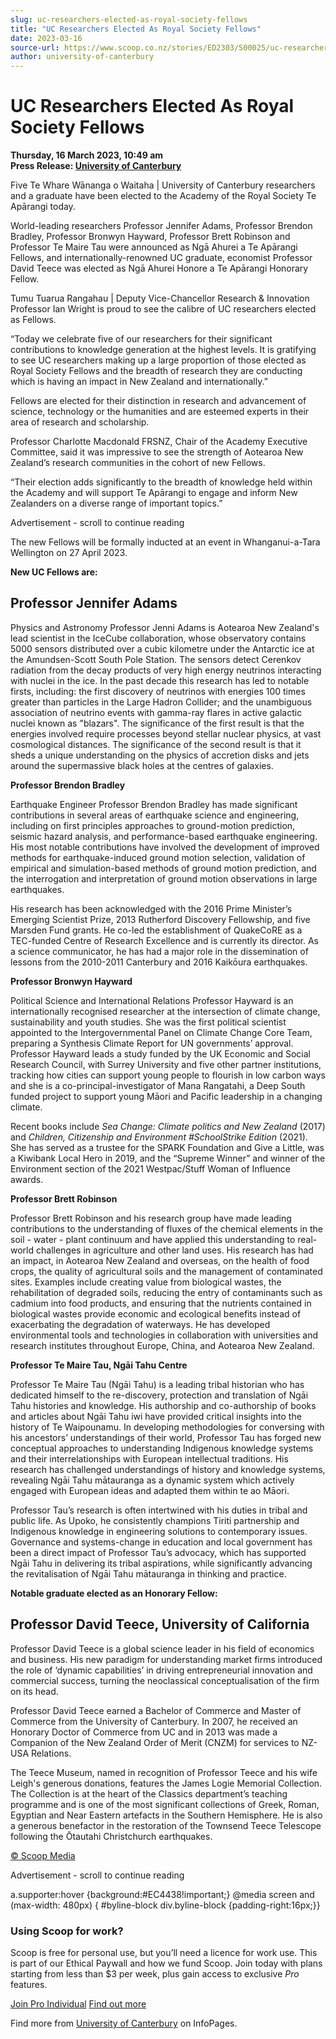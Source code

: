 ```yaml
---
slug: uc-researchers-elected-as-royal-society-fellows
title: "UC Researchers Elected As Royal Society Fellows"
date: 2023-03-16
source-url: https://www.scoop.co.nz/stories/ED2303/S00025/uc-researchers-elected-as-royal-society-fellows.htm
author: university-of-canterbury
---
```

UC Researchers Elected As Royal Society Fellows
===============================================

**Thursday, 16 March 2023, 10:49 am**  
**Press Release: [University of Canterbury](https://info.scoop.co.nz/University_of_Canterbury)**

Five Te Whare Wānanga o Waitaha | University of Canterbury researchers and a graduate have been elected to the Academy of the Royal Society Te Apārangi today.

World-leading researchers Professor Jennifer Adams, Professor Brendon Bradley, Professor Bronwyn Hayward, Professor Brett Robinson and Professor Te Maire Tau were announced as Ngā Ahurei a Te Apārangi Fellows, and internationally-renowned UC graduate, economist Professor David Teece was elected as Ngā Ahurei Honore a Te Apārangi Honorary Fellow.

Tumu Tuarua Rangahau | Deputy Vice-Chancellor Research & Innovation Professor Ian Wright is proud to see the calibre of UC researchers elected as Fellows.

“Today we celebrate five of our researchers for their significant contributions to knowledge generation at the highest levels. It is gratifying to see UC researchers making up a large proportion of those elected as Royal Society Fellows and the breadth of research they are conducting which is having an impact in New Zealand and internationally.”

Fellows are elected for their distinction in research and advancement of science, technology or the humanities and are esteemed experts in their area of research and scholarship.

Professor Charlotte Macdonald FRSNZ, Chair of the Academy Executive Committee, said it was impressive to see the strength of Aotearoa New Zealand’s research communities in the cohort of new Fellows.

“Their election adds significantly to the breadth of knowledge held within the Academy and will support Te Apārangi to engage and inform New Zealanders on a diverse range of important topics.”

Advertisement - scroll to continue reading





The new Fellows will be formally inducted at an event in Whanganui-a-Tara Wellington on 27 April 2023.

  
**New UC Fellows are:**

Professor Jennifer Adams
------------------------

Physics and Astronomy Professor Jenni Adams is Aotearoa New Zealand's lead scientist in the IceCube collaboration, whose observatory contains 5000 sensors distributed over a cubic kilometre under the Antarctic ice at the Amundsen-Scott South Pole Station. The sensors detect Cerenkov radiation from the decay products of very high energy neutrinos interacting with nuclei in the ice. In the past decade this research has led to notable firsts, including: the first discovery of neutrinos with energies 100 times greater than particles in the Large Hadron Collider; and the unambiguous association of neutrino events with gamma-ray flares in active galactic nuclei known as "blazars". The significance of the first result is that the energies involved require processes beyond stellar nuclear physics, at vast cosmological distances. The significance of the second result is that it sheds a unique understanding on the physics of accretion disks and jets around the supermassive black holes at the centres of galaxies.

  
**Professor Brendon Bradley**

Earthquake Engineer Professor Brendon Bradley has made significant contributions in several areas of earthquake science and engineering, including on first principles approaches to ground-motion prediction, seismic hazard analysis, and performance-based earthquake engineering. His most notable contributions have involved the development of improved methods for earthquake-induced ground motion selection, validation of empirical and simulation-based methods of ground motion prediction, and the interrogation and interpretation of ground motion observations in large earthquakes.

His research has been acknowledged with the 2016 Prime Minister’s Emerging Scientist Prize, 2013 Rutherford Discovery Fellowship, and five Marsden Fund grants. He co-led the establishment of QuakeCoRE as a TEC-funded Centre of Research Excellence and is currently its director. As a science communicator, he has had a major role in the dissemination of lessons from the 2010-2011 Canterbury and 2016 Kaikōura earthquakes.

  
**Professor Bronwyn Hayward**

Political Science and International Relations Professor Hayward is an internationally recognised researcher at the intersection of climate change, sustainability and youth studies. She was the first political scientist appointed to the Intergovernmental Panel on Climate Change Core Team, preparing a Synthesis Climate Report for UN governments’ approval. Professor Hayward leads a study funded by the UK Economic and Social Research Council, with Surrey University and five other partner institutions, tracking how cities can support young people to flourish in low carbon ways and she is a co-principal-investigator of Mana Rangatahi, a Deep South funded project to support young Māori and Pacific leadership in a changing climate.

Recent books include _Sea Change: Climate politics and New Zealand_ (2017) and _Children, Citizenship and Environment #SchoolStrike Edition_ (2021). She has served as a trustee for the SPARK Foundation and Give a Little, was a Kiwibank Local Hero in 2019, and the “Supreme Winner” and winner of the Environment section of the 2021 Westpac/Stuff Woman of Influence awards.

  
**Professor Brett Robinson**

Professor Brett Robinson and his research group have made leading contributions to the understanding of fluxes of the chemical elements in the soil - water - plant continuum and have applied this understanding to real-world challenges in agriculture and other land uses. His research has had an impact, in Aotearoa New Zealand and overseas, on the health of food crops, the quality of agricultural soils and the management of contaminated sites. Examples include creating value from biological wastes, the rehabilitation of degraded soils, reducing the entry of contaminants such as cadmium into food products, and ensuring that the nutrients contained in biological wastes provide economic and ecological benefits instead of exacerbating the degradation of waterways. He has developed environmental tools and technologies in collaboration with universities and research institutes throughout Europe, China, and Aotearoa New Zealand.

  
**Professor Te Maire Tau, Ngāi Tahu Centre**

Professor Te Maire Tau (Ngāi Tahu) is a leading tribal historian who has dedicated himself to the re-discovery, protection and translation of Ngāi Tahu histories and knowledge. His authorship and co-authorship of books and articles about Ngāi Tahu iwi have provided critical insights into the history of Te Waipounamu. In developing methodologies for conversing with his ancestors’ understandings of their world, Professor Tau has forged new conceptual approaches to understanding Indigenous knowledge systems and their interrelationships with European intellectual traditions. His research has challenged understandings of history and knowledge systems, revealing Ngāi Tahu mātauranga as a dynamic system which actively engaged with European ideas and adapted them within te ao Māori.

Professor Tau’s research is often intertwined with his duties in tribal and public life. As Upoko, he consistently champions Tiriti partnership and Indigenous knowledge in engineering solutions to contemporary issues. Governance and systems-change in education and local government has been a direct impact of Professor Tau’s advocacy, which has supported Ngāi Tahu in delivering its tribal aspirations, while significantly advancing the revitalisation of Ngāi Tahu mātauranga in thinking and practice.

  
**Notable graduate elected as an Honorary Fellow:**

Professor David Teece, University of California
-----------------------------------------------

Professor David Teece is a global science leader in his field of economics and business. His new paradigm for understanding market firms introduced the role of ‘dynamic capabilities’ in driving entrepreneurial innovation and commercial success, turning the neoclassical conceptualisation of the firm on its head.

Professor David Teece earned a Bachelor of Commerce and Master of Commerce from the University of Canterbury. In 2007, he received an Honorary Doctor of Commerce from UC and in 2013 was made a Companion of the New Zealand Order of Merit (CNZM) for services to NZ-USA Relations.

The Teece Museum, named in recognition of Professor Teece and his wife Leigh's generous donations, features the James Logie Memorial Collection. The Collection is at the heart of the Classics department’s teaching programme and is one of the most significant collections of Greek, Roman, Egyptian and Near Eastern artefacts in the Southern Hemisphere. He is also a generous benefactor in the restoration of the Townsend Teece Telescope following the Ōtautahi Christchurch earthquakes.

[© Scoop Media](http://www.scoop.co.nz/about/terms.html)  

Advertisement - scroll to continue reading



a.supporter:hover {background:#EC4438!important;} @media screen and (max-width: 480px) { #byline-block div.byline-block {padding-right:16px;}}

### Using Scoop for work?

Scoop is free for personal use, but you’ll need a licence for work use. This is part of our Ethical Paywall and how we fund Scoop. Join today with plans starting from less than $3 per week, plus gain access to exclusive _Pro_ features.  
  
[Join Pro Individual](https://pro.scoop.co.nz/Individual/?from=ProIn24) [Find out more](https://pro.scoop.co.nz/using-scoop-for-work/?from=ProIn24)

Find more from [University of Canterbury](https://info.scoop.co.nz/University_of_Canterbury) on InfoPages.